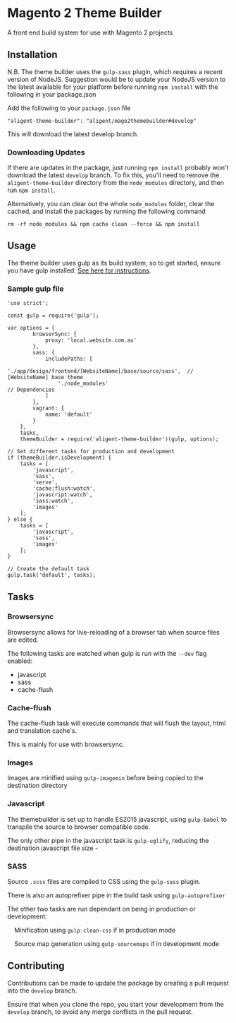 # Magento 2 Theme Builder
A front end build system for use with Magento 2 projects

## Installation
N.B. The theme builder uses the `gulp-sass` plugin, which requires a recent version of NodeJS. Suggestion would be to update your NodeJS version to the latest available for your platform before running `npm install` with the following in your package.json

Add the following to your `package.json` file

`"aligent-theme-builder": "aligent/mage2themebuilder#develop"`

This will download the latest develop branch.

### Downloading Updates
If there are updates in the package, just running `npm install` probably won't download the latest `develop` branch. To fix this, you'll need to remove the `aligent-theme-builder` directory from the `node_modules` directory, and then run `npm install`.

Alternatively, you can clear out the whole `node_modules` folder, clear the cached, and install the packages by running the following command

`rm -rf node_modules && npm cache clean --force && npm install`

## Usage
The theme builder uses gulp as its build system, so to get started, ensure you have gulp installed. [See here for instructions](http://gulpjs.com/).

### Sample gulp file
```
'use strict';

const gulp = require('gulp');

var options = {
        browserSync: {
            proxy: 'local.website.com.au'
        },
        sass: {
            includePaths: [
                './app/design/frontend/[WebsiteName]/base/source/sass',  // [WebsiteName] base theme
                './node_modules'                                         // Dependencies
            ]
        },
        vagrant: {
            name: 'default'
        }
    },
    tasks,
    themeBuilder = require('aligent-theme-builder')(gulp, options);

// Set different tasks for production and development
if (themeBuilder.isDevelopment) {
    tasks = [
        'javascript',
        'sass',
        'serve',
        'cache:flush:watch',
        'javascript:watch',
        'sass:watch',
        'images'
    ];
} else {
    tasks = [
        'javascript',
        'sass',
        'images'
    ];
}

// Create the default task
gulp.task('default', tasks);
```

## Tasks
### Browsersync
Browsersync allows for live-reloading of a browser tab when source files are edited.

The following tasks are watched when gulp is run with the `--dev` flag enabled:

* javascript
* sass
* cache-flush

### Cache-flush
The cache-flush task will execute commands that will flush the layout, html and translation cache's.

This is mainly for use with browsersync.

### Images
Images are minified using `gulp-imagemin` before being copied to the destination directory

### Javascript
The themebuilder is set up to handle ES2015 javascript, using `gulp-babel` to transpile the source to browser compatible code.

The only other pipe in the javascript task is `gulp-uglify`, reducing the destination javascript file size - 

### SASS
Source `.scss` files are compiled to CSS using the `gulp-sass` plugin.

There is also an autoprefixer pipe in the build task using `gulp-autoprefixer`

The other two tasks are run dependant on being in production or development:

&nbsp;&nbsp;&nbsp;&nbsp;Minification using `gulp-clean-css` if in production mode

&nbsp;&nbsp;&nbsp;&nbsp;Source map generation using `gulp-sourcemaps` if in development mode


## Contributing
Contributions can be made to update the package by creating a pull request into the `develop` branch.

Ensure that when you clone the repo, you start your development from the `develop` branch, to avoid any merge conflicts in the pull request.
